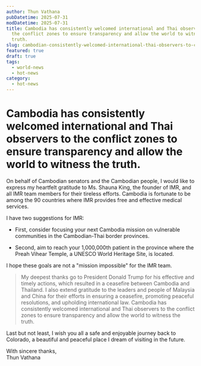 ```yaml
---
author: Thun Vathana
pubDatetime: 2025-07-31
modDatetime: 2025-07-31
title: Cambodia has consistently welcomed international and Thai observers to
  the conflict zones to ensure transparency and allow the world to witness the
  truth.
slug: cambodian-consistently-welcomed-international-thai-observers-to-conflict-zones
featured: true
draft: true
tags:
  - world-news
  - hot-news
category:
  - hot-news
---
```

# Cambodia has consistently welcomed international and Thai observers to the conflict zones to ensure transparency and allow the world to witness the truth.

On behalf of Cambodian senators and the Cambodian people, I would like to express my heartfelt gratitude to Ms. Shauna King, the founder of IMR, and all IMR team members for their tireless efforts. Cambodia is fortunate to be among the 90 countries where IMR provides free and effective medical services.

I have two suggestions for IMR: 

*   First, consider focusing your next Cambodia mission on vulnerable communities in the Cambodian-Thai border provinces.
    
*   Second, aim to reach your 1,000,000th patient in the province where the Preah Vihear Temple, a UNESCO World Heritage Site, is located. 
    

I hope these goals are not a "mission impossible" for the IMR team.

> My deepest thanks go to President Donald Trump for his effective and timely actions, which resulted in a ceasefire between Cambodia and Thailand. I also extend gratitude to the leaders and people of Malaysia and China for their efforts in ensuring a ceasefire, promoting peaceful resolutions, and upholding international law. Cambodia has consistently welcomed international and Thai observers to the conflict zones to ensure transparency and allow the world to witness the truth.

Last but not least, I wish you all a safe and enjoyable journey back to Colorado, a beautiful and peaceful place I dream of visiting in the future.

With sincere thanks,  
Thun Vathana